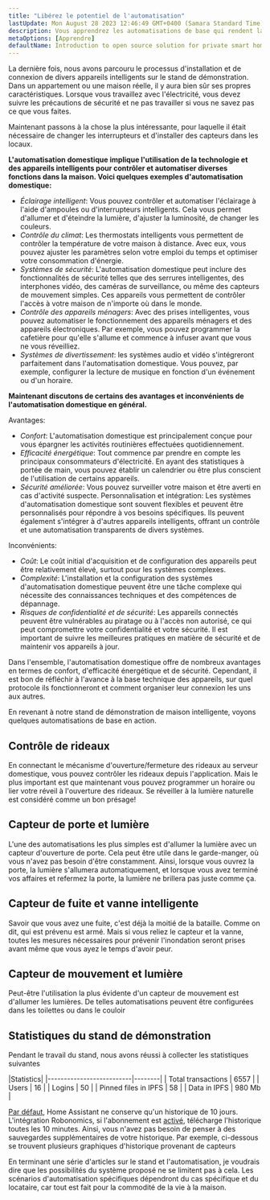 ```yaml
---
title: "Libérez le potentiel de l'automatisation"
lastUpdate: Mon August 28 2023 12:46:49 GMT+0400 (Samara Standard Time)
description: Vous apprendrez les automatisations de base qui rendent la vie quotidienne plus facile sur l'exemple d'un stand de maison intelligente.
metaOptions: [Apprendre]
defaultName: Introduction to open source solution for private smart homes
---
```


<RoboAcademyText>La dernière fois, nous avons parcouru le processus d'installation et de connexion de divers appareils intelligents sur le stand de démonstration. Dans un appartement ou une maison réelle, il y aura bien sûr ses propres caractéristiques. Lorsque vous travaillez avec l'électricité, vous devez suivre les précautions de sécurité et ne pas travailler si vous ne savez pas ce que vous faites.

Maintenant passons à la chose la plus intéressante, pour laquelle il était nécessaire de changer les interrupteurs et d'installer des capteurs dans les locaux.</RoboAcademyText>

**L'automatisation domestique implique l'utilisation de la technologie et des appareils intelligents pour contrôler et automatiser diverses fonctions dans la maison. Voici quelques exemples d'automatisation domestique:**

* *Éclairage intelligent*: Vous pouvez contrôler et automatiser l'éclairage à l'aide d'ampoules ou d'interrupteurs intelligents. Cela vous permet d'allumer et d'éteindre la lumière, d'ajuster la luminosité, de changer les couleurs.
* *Contrôle du climat*: Les thermostats intelligents vous permettent de contrôler la température de votre maison à distance. Avec eux, vous pouvez ajuster les paramètres selon votre emploi du temps et optimiser votre consommation d'énergie.
* *Systèmes de sécurité*: L'automatisation domestique peut inclure des fonctionnalités de sécurité telles que des serrures intelligentes, des interphones vidéo, des caméras de surveillance, ou même des capteurs de mouvement simples. Ces appareils vous permettent de contrôler l'accès à votre maison de n'importe où dans le monde.
* *Contrôle des appareils ménagers*: Avec des prises intelligentes, vous pouvez automatiser le fonctionnement des appareils ménagers et des appareils électroniques. Par exemple, vous pouvez programmer la cafetière pour qu'elle s'allume et commence à infuser avant que vous ne vous réveilliez.
* *Systèmes de divertissement*: les systèmes audio et vidéo s'intégreront parfaitement dans l'automatisation domestique. Vous pouvez, par exemple, configurer la lecture de musique en fonction d'un événement ou d'un horaire.

**Maintenant discutons de certains des avantages et inconvénients de l'automatisation domestique en général.**

Avantages:

* *Confort*: L'automatisation domestique est principalement conçue pour vous épargner les activités routinières effectuées quotidiennement.
* *Efficacité énergétique*: Tout commence par prendre en compte les principaux consommateurs d'électricité. En ayant des statistiques à portée de main, vous pouvez établir un calendrier ou être plus conscient de l'utilisation de certains appareils.
* *Sécurité améliorée*: Vous pouvez surveiller votre maison et être averti en cas d'activité suspecte.
Personnalisation et intégration: Les systèmes d'automatisation domestique sont souvent flexibles et peuvent être personnalisés pour répondre à vos besoins spécifiques. Ils peuvent également s'intégrer à d'autres appareils intelligents, offrant un contrôle et une automatisation transparents de divers systèmes.

Inconvénients:

* *Coût*: Le coût initial d'acquisition et de configuration des appareils peut être relativement élevé, surtout pour les systèmes complexes.
* *Complexité*: L'installation et la configuration des systèmes d'automatisation domestique peuvent être une tâche complexe qui nécessite des connaissances techniques et des compétences de dépannage.
* *Risques de confidentialité et de sécurité*: Les appareils connectés peuvent être vulnérables au piratage ou à l'accès non autorisé, ce qui peut compromettre votre confidentialité et votre sécurité. Il est important de suivre les meilleures pratiques en matière de sécurité et de maintenir vos appareils à jour.

Dans l'ensemble, l'automatisation domestique offre de nombreux avantages en termes de confort, d'efficacité énergétique et de sécurité. Cependant, il est bon de réfléchir à l'avance à la base technique des appareils, sur quel protocole ils fonctionneront et comment organiser leur connexion les uns aux autres.

En revenant à notre stand de démonstration de maison intelligente, voyons quelques automatisations de base en action.

## Contrôle de rideaux

<LessonVideo :videos="[{src: 'https://crustipfs.info/ipfs/QmRMibK3Huppxfhvjk3Hs5NBn4ndFoxHHA2mJn22URnwf4', type: 'webm'}]" cover="smart-home-intro/assembling-smart-home-board-1.png" />

En connectant le mécanisme d'ouverture/fermeture des rideaux au serveur domestique, vous pouvez contrôler les rideaux depuis l'application. Mais le plus important est que maintenant vous pouvez programmer un horaire ou lier votre réveil à l'ouverture des rideaux. Se réveiller à la lumière naturelle est considéré comme un bon présage!

## Capteur de porte et lumière

<LessonVideo :videos="[{src: 'https://crustipfs.info/ipfs/QmR1WHAAdmPxSP2neFV8VhqFShbeVaYUsNLQ7n9Exh3JUz', type: 'webm'}]" cover="smart-home-intro/assembling-smart-home-board-1.png" />

L'une des automatisations les plus simples est d'allumer la lumière avec un capteur d'ouverture de porte. Cela peut être utile dans le garde-manger, où vous n'avez pas besoin d'être constamment. Ainsi, lorsque vous ouvrez la porte, la lumière s'allumera automatiquement, et lorsque vous avez terminé vos affaires et refermez la porte, la lumière ne brillera pas juste comme ça.

## Capteur de fuite et vanne intelligente

<LessonVideo :videos="[{src: 'https://crustipfs.info/ipfs/QmVEdwbE1wagebNybfneGKWpAPp3fyXBNnFRt2vduyMSCP', type: 'webm'}]" cover="smart-home-intro/assembling-smart-home-board-1.png" />

Savoir que vous avez une fuite, c'est déjà la moitié de la bataille. Comme on dit, qui est prévenu est armé. Mais si vous reliez le capteur et la vanne, toutes les mesures nécessaires pour prévenir l'inondation seront prises avant même que vous ayez le temps d'avoir peur.

## Capteur de mouvement et lumière

<LessonVideo :videos="[{src: 'https://crustipfs.info/ipfs/QmWMAC3dUvuUg6Zxszoe3aJDatPCaw48QVSyujWyrhKJih', type: 'webm'}]" cover="smart-home-intro/assembling-smart-home-board-1.png" />

Peut-être l'utilisation la plus évidente d'un capteur de mouvement est d'allumer les lumières. De telles automatisations peuvent être configurées dans les toilettes ou dans le couloir

## Statistiques du stand de démonstration

Pendant le travail du stand, nous avons réussi à collecter les statistiques suivantes

|Statistics|
|--------------------------|--------|
| Total transactions       | 6557   |
| Users                    | 16     |
| Logins                   | 50     |
| Pinned files in IPFS     | 58     |
| Data in IPFS             | 980 Mb |

[Par défaut](https://www.home-assistant.io/integrations/recorder/), Home Assistant ne conserve qu'un historique de 10 jours. L'intégration Robonomics, si l'abonnement est [activé](https://dapp.robonomics.network/#/rws-activate), télécharge l'historique toutes les 10 minutes. Ainsi, vous n'avez pas besoin de penser à des sauvegardes supplémentaires de votre historique. Par exemple, ci-dessous se trouvent plusieurs graphiques d'historique provenant de capteurs

<LessonImages figure figureCaption="Image 1. Turn on the boiler button" src="smart-home-intro/unleash-boiler.png" alt="Image 1. Turn on the boiler button"/>

<LessonImages figure figureCaption="Image 2. Temperature sensor" src="smart-home-intro/unleash-temperature.png" alt="Image 2. Temperature sensor"/>

<LessonImages figure figureCaption="Image 3. Humidity sensor" src="smart-home-intro/unleash-humidity.png" alt="Image 3. Humidity sensor"/>

En terminant une série d'articles sur le stand et l'automatisation, je voudrais dire que les possibilités du système proposé ne se limitent pas à cela. Les scénarios d'automatisation spécifiques dépendront du cas spécifique et du locataire, car tout est fait pour la commodité de la vie à la maison.
